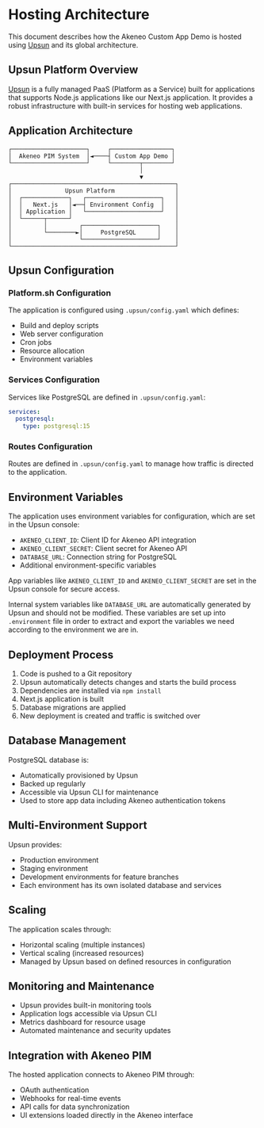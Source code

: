 # Hosting Architecture

This document describes how the Akeneo Custom App Demo is hosted using [Upsun](https://upsun.com/) and its global architecture.

## Upsun Platform Overview

[Upsun](https://upsun.com/) is a fully managed PaaS (Platform as a Service) built for applications that supports Node.js applications like our Next.js application. 
It provides a robust infrastructure with built-in services for hosting web applications.

## Application Architecture

```
┌─────────────────────┐     ┌─────────────────┐
│  Akeneo PIM System  │◄────┤ Custom App Demo │
└─────────────────────┘     └────────┬────────┘
                                     │
                                     ▼
┌──────────────────────────────────────────────┐
│               Upsun Platform                 │
│  ┌─────────────┐   ┌─────────────────────┐   │
│  │   Next.js   │◄──┤ Environment Config  │   │
│  │ Application │   └─────────────────────┘   │
│  └──────┬──────┘                             │
│         │         ┌─────────────────────┐    │
│         └────────►│     PostgreSQL      │    │
│                   └─────────────────────┘    │
└──────────────────────────────────────────────┘
```

## Upsun Configuration

### Platform.sh Configuration

The application is configured using `.upsun/config.yaml` which defines:

- Build and deploy scripts
- Web server configuration
- Cron jobs
- Resource allocation
- Environment variables

### Services Configuration

Services like PostgreSQL are defined in `.upsun/config.yaml`:

```yaml
services:
  postgresql:
    type: postgresql:15
```

### Routes Configuration

Routes are defined in `.upsun/config.yaml` to manage how traffic is directed to the application.

## Environment Variables

The application uses environment variables for configuration, which are set in the Upsun console:

- `AKENEO_CLIENT_ID`: Client ID for Akeneo API integration
- `AKENEO_CLIENT_SECRET`: Client secret for Akeneo API
- `DATABASE_URL`: Connection string for PostgreSQL
- Additional environment-specific variables

App variables like `AKENEO_CLIENT_ID` and `AKENEO_CLIENT_SECRET` are set in the Upsun console for secure access.

Internal system variables like `DATABASE_URL` are automatically generated by Upsun and should not be modified.
These variables are set up into `.environment` file in order to extract and export the variables we need according to the environment we are in.

## Deployment Process

1. Code is pushed to a Git repository
2. Upsun automatically detects changes and starts the build process
3. Dependencies are installed via `npm install`
4. Next.js application is built
5. Database migrations are applied
6. New deployment is created and traffic is switched over

## Database Management

PostgreSQL database is:
- Automatically provisioned by Upsun
- Backed up regularly
- Accessible via Upsun CLI for maintenance
- Used to store app data including Akeneo authentication tokens

## Multi-Environment Support

Upsun provides:
- Production environment
- Staging environment
- Development environments for feature branches
- Each environment has its own isolated database and services

## Scaling

The application scales through:
- Horizontal scaling (multiple instances)
- Vertical scaling (increased resources)
- Managed by Upsun based on defined resources in configuration

## Monitoring and Maintenance

- Upsun provides built-in monitoring tools
- Application logs accessible via Upsun CLI
- Metrics dashboard for resource usage
- Automated maintenance and security updates

## Integration with Akeneo PIM

The hosted application connects to Akeneo PIM through:
- OAuth authentication
- Webhooks for real-time events
- API calls for data synchronization
- UI extensions loaded directly in the Akeneo interface
